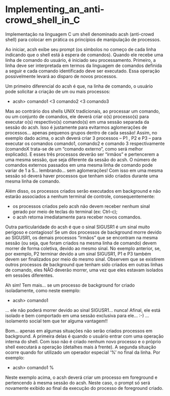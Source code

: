 # Implementing_an_anti-crowd_shell_in_C

Implementação na linguagem C um shell denominado acsh (anti-crowd shell) para
colocar em prática os princípios de manipulação de processos.

Ao iniciar, acsh exibe seu prompt (os símbolos no começo de cada linha indicando que o shell está
à espera de comandos). Quando ele recebe uma linha de comando do usuário, é iniciado seu
processamento. Primeiro, a linha deve ser interpretada em termos da linguagem de comandos
definida a seguir e cada comando identificado deve ser executado. Essa operação possivelmente
levará ao disparo de novos processos.

Um primeiro diferencial do acsh é que, na linha de comando, o usuário pode solicitar a criação de
um ou mais processos:
 - acsh> comando1 <3 comando2 <3 comando3
   
Mas ao contrário dos shells UNIX tradicionais, ao processar um comando, ou um conjunto de
comandos, ele deverá criar o(s) processo(s) para executar o(s) respectivo(s) comando(s) em uma
sessão separada da sessão do acsh. Isso é justamente para evitarmos aglomerações de processos…
apenas pequenos grupos dentro de cada sessão! Assim, no exemplo dado acima, o acsh deverá
criar 3 processos – P1 , P2 e P3 – para executar os comandos comando1, comando2 e comando 3
respectivamente (comandoX trata-se de um “comando externo”, como será melhor explicado). E
esses três processos deverão ser “irmãos” e pertencerem a uma mesma sessão, que seja diferente da
sessão do acsh. O número de comandos externos passados em uma mesma linha de comando pode
variar de 1 a 5… lembrando… sem aglomerações! Com isso em uma mesma sessão só deverá haver
processos que tenham sido criados durante uma mesma linha de comando.

Além disso, os processos criados serão executados em background e não estarão associados a
nenhum terminal de controle, consequentemente:

- os processos criados pelo acsh não devem receber nenhum sinal gerado por meio de teclas
do terminal (ex: Ctrl-c);
- o acsh retorna imediatamente para receber novos comandos.
  
Outra particularidade do acsh é que o sinal SIGUSR1 é um sinal muito perigoso e contagioso! Se
um dos processos de background morre devido ao SIGUSR1, os demais processos “irmãos” que se
encontram na mesma sessão (ou seja, que foram criados na mesma linha de comando) devem
morrer de forma coletiva, devido ao mesmo sinal. No exemplo anterior, se, por exemplo, P2
terminar devido a um sinal SIGUSR1, P1 e P3 também devem ser finalizados por meio do mesmo
sinal. Observem que se existirem outros processos de background que tenham sido criados em
outras linhas de comando, eles NÃO deverão morrer, uma vez que eles estavam isolados em sessões
diferentes.

Ah sim! Tem mais… se um processo de background for criado isoladamente, como neste exemplo:

- acsh> comando1
  
... ele não poderá morrer devido ao sinal SIGUSR1… nunca! Afinal, ele está isolado e bem
comportado em uma sessão exclusiva para ele… :-) … isolamento social tem que ter alguma
vantagem!!

Bom… apenas em algumas situações não serão criados processos em background. A primeira delas
é quando o usuário entrar com uma operação interna do shell. Com isso não é criado nenhum novo
processo e o próprio shell executará a operação (detalhes mais à frente). A segunda situação ocorre
quando for utilizado um operador especial ‘%’ no final da linha. Por exemplo:

- acsh> comando1 %

Neste exemplo acima, o acsh deverá criar um processo em foreground e pertencendo à mesma
sessão do acsh. Neste caso, o prompt só será novamente exibido ao final da execução do processo
de foreground criado.

